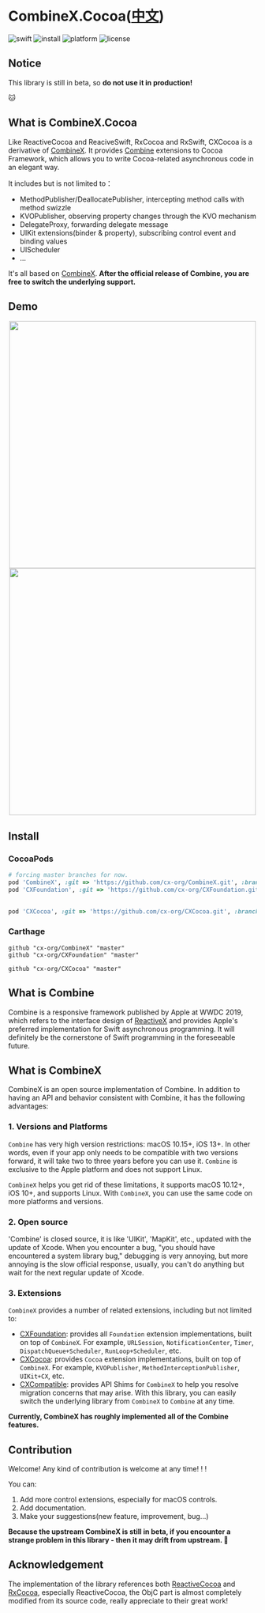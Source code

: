 # CombineX.Cocoa([中文](README.zh_cn.md))

![swift](https://img.shields.io/badge/swift-5.0-orange)
![install](https://img.shields.io/badge/install-cocoapods%20%7C%20carthage-ff69b4)
![platform](https://img.shields.io/badge/platform-ios%20%7C%20macos%20%7C%20watchos%20%7C%20tvos-lightgrey)
![license](https://img.shields.io/github/license/cx-org/CXCocoa?color=black)

## Notice

This library is still in beta, so **do not use it in production!**

🐱

## What is CombineX.Cocoa

Like ReactiveCocoa and ReaciveSwift, RxCocoa and RxSwift, CXCocoa is a derivative of [CombineX](https://github.com/cx-org/CombineX). It provides [Combine](https://developer.apple.com/documentation/combine) extensions to Cocoa Framework, which allows you to write Cocoa-related asynchronous code in an elegant way.

It includes but is not limited to：

- MethodPublisher/DeallocatePublisher, intercepting method calls with method swizzle
- KVOPublisher, observing property changes through the KVO mechanism
- DelegateProxy, forwarding delegate message
- UIKit extensions(binder & property), subscribing control event and binding values
- UIScheduler
- ...

It's all based on [CombineX](https://github.com/cx-org/CombineX). **After the official release of Combine, you are free to switch the underlying support.**

## Demo

<p align="center">
<img src="demo.1.gif" height="500">
<img src="demo.2.gif" height="500">
</p>

## Install

### CocoaPods

```ruby
# forcing master branches for now.
pod 'CombineX', :git => 'https://github.com/cx-org/CombineX.git', :branch => 'master'
pod 'CXFoundation', :git => 'https://github.com/cx-org/CXFoundation.git', :branch => 'master'
  

pod 'CXCocoa', :git => 'https://github.com/cx-org/CXCocoa.git', :branch => 'master'
```

### Carthage

```carthage
github "cx-org/CombineX" "master"
github "cx-org/CXFoundation" "master"

github "cx-org/CXCocoa" "master"
```

## What is Combine

Combine is a responsive framework published by Apple at WWDC 2019, which refers to the interface design of [ReactiveX](http://reactivex.io/) and provides Apple's preferred implementation for Swift asynchronous programming. It will definitely be the cornerstone of Swift programming in the foreseeable future.

## What is CombineX

CombineX is an open source implementation of Combine. In addition to having an API and behavior consistent with Combine, it has the following advantages:

### 1. Versions and Platforms

`Combine` has very high version restrictions: macOS 10.15+, iOS 13+. In other words, even if your app only needs to be compatible with two versions forward, it will take two to three years before you can use it. `Combine` is exclusive to the Apple platform and does not support Linux.

`CombineX` helps you get rid of these limitations, it supports macOS 10.12+, iOS 10+, and supports Linux. With `CombineX`, you can use the same code on more platforms and versions.

### 2. Open source

'Combine' is closed source, it is like 'UIKit', 'MapKit', etc., updated with the update of Xcode. When you encounter a bug, "you should have encountered a system library bug," debugging is very annoying, but more annoying is the slow official response, usually, you can't do anything but wait for the next regular update of Xcode.

### 3. Extensions

`CombineX` provides a number of related extensions, including but not limited to:

- [CXFoundation](https://github.com/cx-org/CombineX.Foundation): provides all `Foundation` extension implementations, built on top of `CombineX`. For example, `URLSession`, `NotificationCenter`, `Timer`, `DispatchQueue+Scheduler`, `RunLoop+Scheduler`, etc.
- [CXCocoa](https://github.com/cx-org/CXFoundation): provides `Cocoa` extension implementations, built on top of `CombineX`. For example, `KVOPublisher`, `MethodInterceptionPublisher`, `UIKit+CX`, etc.
- [CXCompatible](https://github.com/cx-org/CXCompatible): provides API Shims for `CombineX` to help you resolve migration concerns that may arise. With this library, you can easily switch the underlying library from `CombineX` to `Combine` at any time.

**Currently, CombineX has roughly implemented all of the Combine features.**

## Contribution

Welcome! Any kind of contribution is welcome at any time! ! !

You can:

1. Add more control extensions, especially for macOS controls.
2. Add documentation.
3. Make your suggestions(new feature, improvement, bug...)

**Because the upstream CombineX is still in beta, if you encounter a strange problem in this library - then it may drift from upstream. 🤣**

## Acknowledgement

The implementation of the library references both [ReactiveCocoa](https://github.com/ReactiveCocoa/ReactiveCocoa) and [RxCocoa](https://github.com/ReactiveX/RxSwift), especially ReactiveCocoa, the ObjC part is almost completely modified from its source code, really appreciate to their great work!
